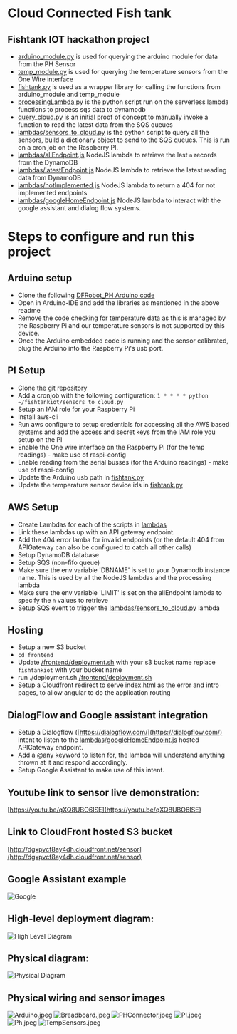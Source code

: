 # Cloud Connected Fish tank
## Fishtank IOT hackathon project


- [arduino_module.py](arduino_module.py) is used for querying the arduino module for data from the PH Sensor
- [temp_module.py](temp_module.py) is used for querying the temperature sensors from the One Wire interface
- [fishtank.py](fishtank.py) is used as a wrapper library for calling the functions from arduino_module and temp_module
- [processingLambda.py](lambdas/processingLambda.py) is the python script run on the serverless lambda functions to process sqs data to dynamodb
- [query_cloud.py](query_cloud.py) is an initial proof of concept to manually invoke a function to read the latest data from the SQS queues
- [lambdas/sensors_to_cloud.py](sensors_to_cloud.py) is the python script to query all the sensors, build a dictionary object to send to the SQS queues. This is run on a cron job on the Raspberry PI.
- [lambdas/allEndpoint.js](lambdas/allEndpoint.js) NodeJS lambda to retrieve the last `n` records from the DynamoDB
- [lambdas/latestEndpoint.js](lambdas/latestEndpoint.js) NodeJS lambda to retrieve the latest reading data from DynamoDB
- [lambdas/notImplemented.js](lambdas/notImplemented.js) NodeJS lambda to return a 404 for not implemented endpoints
- [lambdas/googleHomeEndpoint.js](lambdas/googleHomeEndpoint.js) NodeJS lambda to interact with the google assistant and dialog flow systems.


# Steps to configure and run this project
## Arduino setup
- Clone the following [DFRobot_PH Arduino code](https://github.com/DFRobot/DFRobot_PH)
- Open in Arduino-IDE and add the libraries as mentioned in the above readme
- Remove the code checking for temperature data as this is managed by the Raspberry Pi and our temperature sensors is not supported by this device.
- Once the Arduino embedded code is running and the sensor calibrated, plug the Arduino into the Raspberry Pi's usb port.
## PI Setup
- Clone the git repository
- Add a cronjob with the following configuration: `1 * * * * python ~/fishtankiot/sensors_to_cloud.py`
- Setup an IAM role for your Raspberry Pi
- Install aws-cli
- Run aws configure to setup credentials for accessing all the AWS based systems and add the access and secret keys from the IAM role you setup on the PI
- Enable the One wire interface on the Raspberry Pi (for the temp readings) - make use of raspi-config
- Enable reading from the serial busses (for the Arduino readings) - make use of raspi-config
- Update the Arduino usb path in [fishtank.py](fishtank.py)
- Update the temperature sensor device ids in [fishtank.py](fishtank.py)

## AWS Setup 
- Create Lambdas for each of the scripts in [lambdas](lambdas)
- Link these lambdas up with an API gateway endpoint. 
- Add the 404 error lamba for invalid endpoints (or the default 404 from APIGateway can also be configured to catch all other calls)
- Setup DynamoDB database
- Setup SQS (non-fifo queue)
- Make sure the env variable 'DBNAME' is set to your Dynamodb instance name. This is used by all the NodeJS lambdas and the processing lambda
- Make sure the env variable 'LIMIT' is set on the allEndpoint lambda to specify the `n` values to retrieve
- Setup SQS event to trigger the [lambdas/sensors_to_cloud.py](lambdas/sensors_to_cloud.py) lambda

## Hosting 
- Setup a new S3 bucket
- `cd frontend`
- Update [/frontend/deployment.sh](/frontend/deployment.sh) with your s3 bucket name replace `fishtankiot` with your bucket name
- run ./deployment.sh [/frontend/deployment.sh](/frontend/deployment.sh)
- Setup a Cloudfront redirect to serve index.html as the error and intro pages, to allow angular to do the application routing

## DialogFlow and Google assistant integration
- Setup a Dialogflow ([https://dialogflow.com/](https://dialogflow.com/) intent to listen to the [lambdas/googleHomeEndpoint.js](lambdas/googleHomeEndpoint.js) hosted APIGateway endpoint.
- Add a @any keyword to listen for, the lambda will understand anything thrown at it and respond accordingly.
- Setup Google Assistant to make use of this intent.


## Youtube link to sensor live demonstration:
[https://youtu.be/qXQ8UBO6ISE](https://youtu.be/qXQ8UBO6ISE)

## Link to CloudFront hosted S3 bucket
[http://dgxpvcf8ay4dh.cloudfront.net/sensor](http://dgxpvcf8ay4dh.cloudfront.net/sensor) 

## Google Assistant example
![Google](assets/google.jpeg)

## High-level deployment diagram:
![High Level Diagram](assets/High_level_tech_stack_Latest.png "High-level design")
## Physical diagram:
![Physical Diagram](assets/Physical_Layout.png "Physical Layout")

## Physical wiring and sensor images
![Arduino.jpeg](assets/Arduino.jpeg)
![Breadboard.jpeg](assets/Breadboard.jpeg)
![PHConnector.jpeg](assets/PHConnector.jpeg)
![PI.jpeg](assets/PI.jpeg)
![Ph.jpeg](assets/Ph.jpeg)
![TempSensors.jpeg](assets/TempSensors.jpeg)
